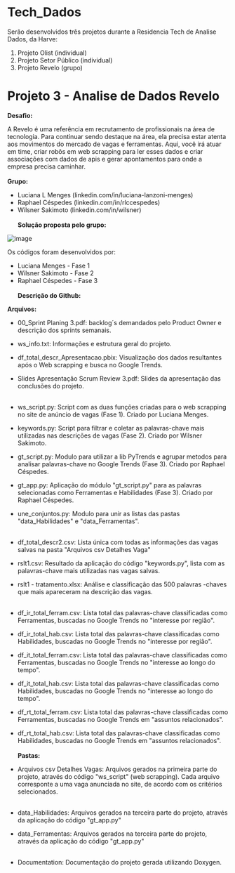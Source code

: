 # Tech_Dados
Serão desenvolvidos três projetos durante a Residencia Tech de Analise Dados, da Harve:

1. Projeto Olist (individual)
2. Projeto Setor Público (individual)
3. Projeto Revelo (grupo)


# Projeto 3 - Analise de Dados Revelo

**Desafio:**

A Revelo é uma referência em recrutamento de profissionais na área de tecnologia. 
Para continuar sendo destaque na área, ela precisa estar atenta aos movimentos do mercado de vagas e ferramentas. 
Aqui, você irá atuar em time, criar robôs em web scrapping para ler esses dados e criar associações com dados de apis e gerar apontamentos para onde a empresa precisa caminhar.
<br /><br />
**Grupo:**

* Luciana L Menges (linkedin.com/in/luciana-lanzoni-menges) 
* Raphael Céspedes (linkedin.com/in/rlccespedes)
* Wilsner Sakimoto (linkedin.com/in/wilsner) 
<br/><br/>
**Solução proposta pelo grupo:**

![image](https://user-images.githubusercontent.com/78648122/217348263-54218f42-c990-46c9-a10f-82fb628b56bc.png)

Os códigos foram desenvolvidos por:
* Luciana Menges - Fase 1
* Wilsner Sakimoto - Fase 2
* Raphael Céspedes - Fase 3
<br /><br />
**Descrição do Github:**

**Arquivos:**
  * 00_Sprint Planing 3.pdf: backlog´s demandados pelo Product Owner e descrição dos sprints semanais.
  * ws_info.txt: Informações e estrutura geral do projeto.
  * df_total_descr_Apresentacao.pbix: Visualização dos dados resultantes após o Web scrapping e busca no Google Trends.
  * Slides Apresentação Scrum Review 3.pdf: Slides da apresentação das conclusões do projeto. <br /><br />

  * ws_script.py: Script com as duas funções criadas para o web scrapping no site de anúncio de vagas (Fase 1). Criado por Luciana Menges.
  * keywords.py: Script para filtrar e coletar as palavras-chave mais utilizadas nas descrições de vagas (Fase 2). Criado por Wilsner Sakimoto.
  * gt_script.py: Modulo para utilizar a lib PyTrends e agrupar metodos para analisar palavras-chave no Google Trends (Fase 3). Criado por Raphael Céspedes.
  * gt_app.py: Aplicação do módulo "gt_script.py" para as palavras selecionadas como Ferramentas e Habilidades (Fase 3). Criado por Raphael Céspedes.
  * une_conjuntos.py: Modulo para unir as listas das pastas "data_Habilidades" e "data_Ferramentas".<br /><br />

  * df_total_descr2.csv: Lista única com todas as informações das vagas salvas na pasta "Arquivos csv Detalhes Vaga"
  * rslt1.csv: Resultado da aplicação do código "keywords.py", lista com as palavras-chave mais utilizadas nas vagas salvas.
  * rslt1 - tratamento.xlsx: Análise e classificação das 500 palavras -chaves que mais apareceram na descrição das vagas.<br /><br />

  * df_ir_total_ferram.csv: Lista total das palavras-chave classificadas como Ferramentas, buscadas no Google Trends no "interesse por região".
  * df_ir_total_hab.csv: Lista total das palavras-chave classificadas como Habilidades, buscadas no Google Trends no "interesse por região".
  * df_it_total_ferram.csv: Lista total das palavras-chave classificadas como Ferramentas, buscadas no Google Trends no "interesse ao longo do tempo".
  * df_it_total_hab.csv: Lista total das palavras-chave classificadas como Habilidades, buscadas no Google Trends no "interesse ao longo do tempo".
  * df_rt_total_ferram.csv: Lista total das palavras-chave classificadas como Ferramentas, buscadas no Google Trends em "assuntos relacionados".
  * df_rt_total_hab.csv: Lista total das palavras-chave classificadas como Habilidades, buscadas no Google Trends em "assuntos relacionados".<br/><br/>
**Pastas:**
  * Arquivos csv Detalhes Vagas: Arquivos gerados na primeira parte do projeto, através do código "ws_script" (web scrapping). Cada arquivo corresponte a uma vaga anunciada no site, de acordo com os critérios selecionados. <br /><br />

  * data_Habilidades: Arquivos gerados na terceira parte do projeto, através da aplicação do código "gt_app.py"
  * data_Ferramentas: Arquivos gerados na terceira parte do projeto, através da aplicação do código "gt_app.py"<br /><br />

  * Documentation: Documentação do projeto gerada utilizando Doxygen.
